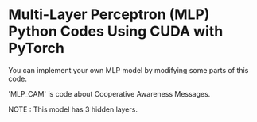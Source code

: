 # Multi-Layer Perceptron (MLP) Python Codes Using CUDA with PyTorch
You can implement your own MLP model by modifying some parts of this code.

'MLP_CAM' is code about Cooperative Awareness Messages.

NOTE : This model has 3 hidden layers.
